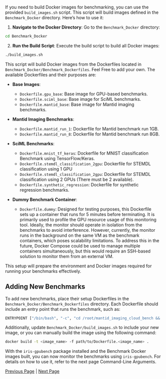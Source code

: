 If you need to build Docker images for benchmarking, you can use the provided `build_images.sh` script. This script will build images defined in the `Benchmark_Docker` directory. Here’s how to use it:

1. **Navigate to the Docker Directory**:
   Go to the `Benchmark_Docker` directory:
```sh
cd Benchmark_Docker
```

2. **Run the Build Script**:
   Execute the build script to build all Docker images:
  ```sh
  ./build_images.sh
  ```

   This script will build Docker images from the Dockerfiles located in `Benchmark_Docker/Benchmark_Dockerfiles`. Feel Free to add your own. The available Dockerfiles and their purposes are:

   - **Base Images**:
     - `Dockerfile.gpu_base`: Base image for GPU-based benchmarks.
     - `Dockerfile.sciml_base`: Base image for SciML benchmarks.
     - `Dockerfile.mantid_base`: Base image for Mantid imaging benchmarks.
   
   - **Mantid Imaging Benchmarks**:
     - `Dockerfile.mantid_run_1`: Dockerfile for Mantid benchmark run 1GB.
     - `Dockerfile.mantid_run_8`: Dockerfile for Mantid benchmark run 8GB.
   
   - **SciML Benchmarks**:
     - `Dockerfile.mnist_tf_keras`: Dockerfile for MNIST classification Benchmark using TensorFlow/Keras.
     - `Dockerfile.stemdl_classification_2gpu`: Dockerfile for STEMDL classification using 1 GPU
     - `Dockerfile.stemdl_classification_2gpu`: Dockerfile for STEMDL classification using 2 GPUs (There must be 2 available).
     - `Dockerfile.synthetic_regression`: Dockerfile for synthetic regression benchmarks.
    
   - **Dummy Benchmark Container**:
     - `Dockerfile.dummy`: Designed for testing purposes, this Dockerfile sets up a container that runs for 5 minutes before terminating. It is primarily used to profile the GPU resource usage of this monitoring tool. Ideally, the monitor should operate in isolation from the benchmarks to avoid interference. However, currently, the monitor runs in the background on the same VM as the benchmark containers, which poses scalability limitations. To address this in the future, Docker Compose could be used to manage multiple containers simultaneously, but this would require an SSH-based solution to monitor them from an external VM.
  
  This setup will prepare the environment and Docker images required for running your benchmarks effectively.

## Adding New Benchmarks

To add new benchmarks, place their setup Dockerfiles in the `Benchmark_Docker/Benchmark_Dockerfiles` directory. Each Dockerfile should include an entry point that runs the benchmark, such as:

```sh
ENTRYPOINT ["/bin/bash", "-c", "cd /root/mantid_imaging_cloud_bench && conda activate mantidimaging && ./run_8.sh"]
```

Additionally, update `Benchmark_Docker/build_images.sh` to include your new image, or you can manually build the image using the following command:

```sh
docker build -t <image_name> -f path/to/Dockerfile.<image_name> .
```

With the `iris-gpubench` package installed and the Benchmark Docker images built, you can now monitor the benchmarks using `iris-gpubench`. For details on how to use it, refer to the next page Command-Line Arguments.

[Previous Page](installation.md) | [Next Page](command_line_arguments.md)